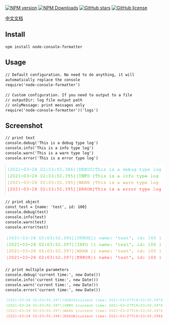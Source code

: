 [![NPM version][npm-image]][npm-url]
[![NPM Downloads][downloads-image]][downloads-url]
[![GitHub stars](https://img.shields.io/github/stars/xiandanin/node-console-formatter)](https://github.com/xiandanin/node-console-formatter/stars)
[![GitHub license](https://img.shields.io/github/license/xiandanin/node-console-formatter)](https://github.com/xiandanin/node-console-formatter/blob/master/LICENSE)

[npm-image]: https://img.shields.io/npm/v/node-console-formatter.svg?style=flat-square
[npm-url]: https://www.npmjs.com/package/node-console-formatter
[downloads-image]: https://img.shields.io/npm/dm/node-console-formatter.svg
[downloads-url]: https://npmcharts.com/compare/node-console-formatter?minimal=true
[downloads-url]: https://github.com/xiandanin/node-console-formatter


[中文文档](README.md)

## Install
```
npm install node-console-formatter
```

## Usage
```
// Default configuration. No need to do anything, it will automatically replace the console
require('node-console-formatter')

// Custom configuration. If you need to output to a file
// outputDir: log file output path
// onlyMessage: print messages only
require('node-console-formatter')('logs')
```

## Screenshot
```
// print text
console.debug('This is a debug type log')
console.info('This is a info type log')
console.warn('This is a warn type log')
console.error('This is a error type log')
```
![](screenshot/text.png)

```
// print object
const test = {name: 'test', id: 100}
console.debug(test)
console.info(test)
console.warn(test)
console.error(test)
```
![](screenshot/object.png)

```
// print multiple parameters
console.debug('current time:', new Date())
console.info('current time:', new Date())
console.warn('current time:', new Date())
console.error('current time:', new Date())
```
![](screenshot/multiple.png)
